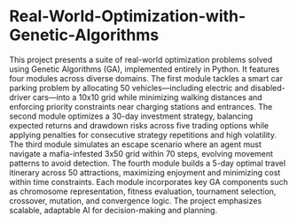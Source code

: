 # Real-World-Optimization-with-Genetic-Algorithms
This project presents a suite of real-world optimization problems solved using Genetic Algorithms (GA), implemented entirely in Python. It features four modules across diverse domains. The first module tackles a smart car parking problem by allocating 50 vehicles—including electric and disabled-driver cars—into a 10x10 grid while minimizing walking distances and enforcing priority constraints near charging stations and entrances. The second module optimizes a 30-day investment strategy, balancing expected returns and drawdown risks across five trading options while applying penalties for consecutive strategy repetitions and high volatility. The third module simulates an escape scenario where an agent must navigate a mafia-infested 3x50 grid within 70 steps, evolving movement patterns to avoid detection. The fourth module builds a 5-day optimal travel itinerary across 50 attractions, maximizing enjoyment and minimizing cost within time constraints. Each module incorporates key GA components such as chromosome representation, fitness evaluation, tournament selection, crossover, mutation, and convergence logic. The project emphasizes scalable, adaptable AI for decision-making and planning.
